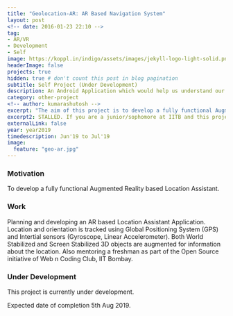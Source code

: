 ```yaml
---
title: "Geolocation-AR: AR Based Navigation System"
layout: post
<!-- date: 2016-01-23 22:10 -->
tag:
- AR/VR
- Development
- Self
image: https://koppl.in/indigo/assets/images/jekyll-logo-light-solid.png
headerImage: false
projects: true
hidden: true # don't count this post in blog pagination
subtitle: Self Project (Under Development)
description: An Android Application which would help us understand our surrounding better. Can be used in navigation and augmenting nearby shops and restaurants.
category: other-project
<!-- author: kumarashutosh -->
excerpt: "The aim of this project is to develop a fully functional Augmented Reality based Location Assistant."
excerpt2: STALLED. If you are a junior/sophomore at IITB and this project intrigues you, I can mentor you. <a href="mailto:kumar.ashutosh@gmail.com">Email me</a>.
externalLink: false
year: year2019
timedescription: Jun'19 to Jul'19
image:
  feature: "geo-ar.jpg"
---
```


### Motivation

To develop a fully functional Augmented Reality based Location Assistant.


### Work

Planning and developing an AR based Location Assistant Application. Location and orientation is tracked using Global Positioning System (GPS) and Intertial sensors (Gyroscope, Linear Accelerometer). Both World Stabilized and Screen Stabilized 3D objects are augmented for information about the location. Also mentoring a freshman as part of the Open Source initiative of Web n Coding Club, IIT Bombay.

### Under Development

This project is currently under development. 

Expected date of completion 5th Aug 2019.
